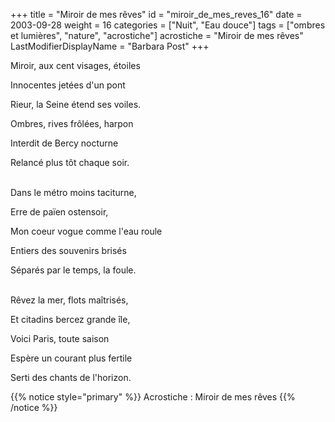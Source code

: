 +++
title = "Miroir de mes rêves"
id = "miroir_de_mes_reves_16"
date = 2003-09-28
weight = 16
categories = ["Nuit", "Eau douce"]
tags = ["ombres et lumières", "nature", "acrostiche"]
acrostiche = "Miroir de mes rêves"
LastModifierDisplayName = "Barbara Post"
+++

Miroir, aux cent visages, étoiles

Innocentes jetées d'un pont

Rieur, la Seine étend ses voiles.

Ombres, rives frôlées, harpon

Interdit de Bercy nocturne

Relancé plus tôt chaque soir.

 \
Dans le métro moins taciturne,

Erre de païen ostensoir,

Mon coeur vogue comme l'eau roule

Entiers des souvenirs brisés

Séparés par le temps, la foule.

 \
Rêvez la mer, flots maîtrisés,

Et citadins bercez grande île,

Voici Paris, toute saison

Espère un courant plus fertile

Serti des chants de l'horizon.

{{% notice style="primary" %}}
Acrostiche : Miroir de mes rêves
{{% /notice %}}
